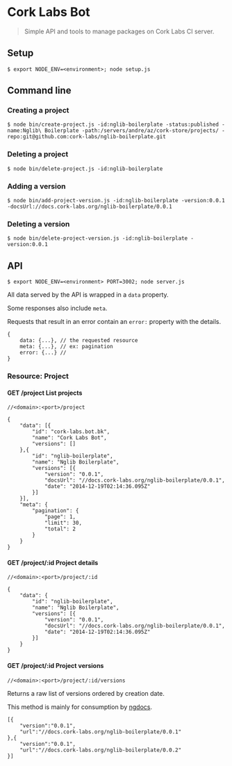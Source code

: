 # Cork Labs Bot

> Simple API and tools to manage packages on Cork Labs CI server.


## Setup

```
$ export NODE_ENV=<environment>; node setup.js
```

## Command line

### Creating a project

```
$ node bin/create-project.js -id:nglib-boilerplate -status:published -name:Nglib\ Boilerplate -path:/servers/andre/az/cork-store/projects/ -repo:git@github.com:cork-labs/nglib-boilerplate.git
```

### Deleting a project

```
$ node bin/delete-project.js -id:nglib-boilerplate
```

### Adding a version

```
$ node bin/add-project-version.js -id:nglib-boilerplate -version:0.0.1 -docsUrl://docs.cork-labs.org/nglib-boilerplate/0.0.1
```

### Deleting a version

```
$ node bin/delete-project-version.js -id:nglib-boilerplate -version:0.0.1
```

## API

```
$ export NODE_ENV=<environment> PORT=3002; node server.js
```

All data served by the API is wrapped in a ```data``` property.

Some responses also include ```meta```.

Requests that result in an error contain an ```error:``` property with the details.

```
{
    data: {...}, // the requested resource
    meta: {...}, // ex: pagination
    error: {...} //
}
```

### Resource: __Project__

#### GET /project List projects

```
//<domain>:<port>/project
```

```
{
    "data": [{
        "id": "cork-labs.bot.bk",
        "name": "Cork Labs Bot",
        "versions": []
    },{
        "id": "nglib-boilerplate",
        "name": "Nglib Boilerplate",
        "versions": [{
            "version": "0.0.1",
            "docsUrl": "//docs.cork-labs.org/nglib-boilerplate/0.0.1",
            "date": "2014-12-19T02:14:36.095Z"
        }]
    }],
    "meta": {
        "pagination": {
            "page": 1,
            "limit": 30,
            "total": 2
        }
    }
}
```

#### GET /project/:id Project details

```
//<domain>:<port>/project/:id
```

```
{
    "data": {
        "id": "nglib-boilerplate",
        "name": "Nglib Boilerplate",
        "versions": [{
            "version": "0.0.1",
            "docsUrl": "//docs.cork-labs.org/nglib-boilerplate/0.0.1",
            "date": "2014-12-19T02:14:36.095Z"
        }]
    }
}
```

#### GET /project/:id Project versions

```
//<domain>:<port>/project/:id/versions
```

Returns a raw list of versions ordered by creation date.

This method is mainly for consumption by [ngdocs](//).

```
[{
    "version":"0.0.1",
    "url":"//docs.cork-labs.org/nglib-boilerplate/0.0.1"
},{
    "version":"0.0.1",
    "url":"//docs.cork-labs.org/nglib-boilerplate/0.0.2"
}]
```

